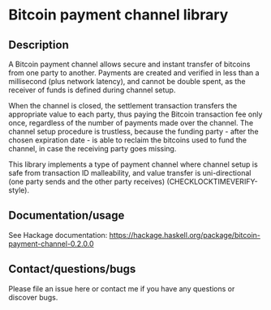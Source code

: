# Bitcoin payment channel library

## Description

A Bitcoin payment channel allows secure and instant transfer of bitcoins from one party to another. Payments are created and verified in less than a millisecond (plus network latency), and cannot be double spent, as the receiver of funds is defined during channel setup.

When the channel is closed, the settlement transaction transfers the appropriate value to each party, thus paying the Bitcoin transaction fee only once, regardless of the number of payments made over the channel. The channel setup procedure is trustless, because the funding party - after the chosen expiration date - is able to reclaim the bitcoins used to fund the channel, in case the receiving party goes missing.

This library implements a type of payment channel where channel setup is safe from transaction ID malleability, and value transfer is uni-directional (one party sends and the other party receives) (CHECKLOCKTIMEVERIFY-style).

## Documentation/usage

See Hackage documentation: https://hackage.haskell.org/package/bitcoin-payment-channel-0.2.0.0


## Contact/questions/bugs

Please file an issue here or contact me if you have any questions or discover bugs.
